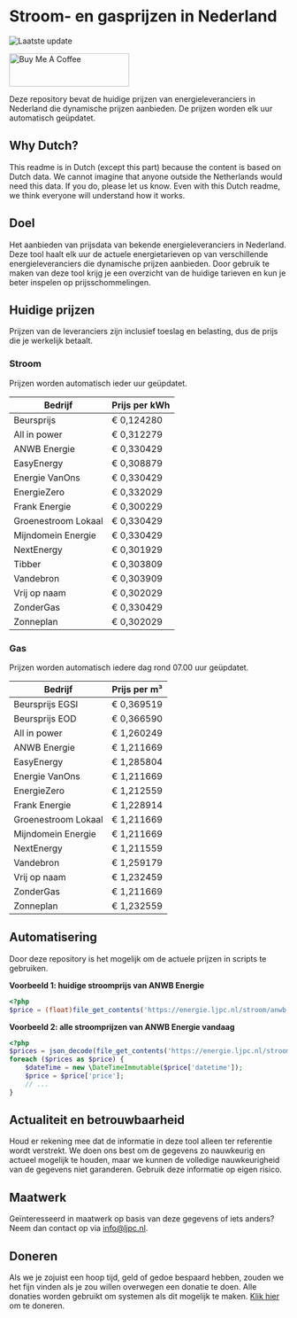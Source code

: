 # Stroom- en gasprijzen in Nederland

![Laatste update](https://img.shields.io/badge/laatste%20update-2024--11--03%2017%3A01%20CET-brightgreen)

<a href="https://www.buymeacoffee.com/Lars-" target="_blank"><img src="https://cdn.buymeacoffee.com/buttons/v2/default-orange.png" alt="Buy Me A Coffee" height="60" style="height: 60px !important;width: 217px !important;" ></a>

Deze repository bevat de huidige prijzen van energieleveranciers in Nederland die dynamische prijzen aanbieden. De prijzen worden elk uur automatisch geüpdatet.

## Why Dutch?

This readme is in Dutch (except this part) because the content is based on Dutch data. We cannot imagine that anyone outside the Netherlands would need this data. If you do, please let us know. Even with this Dutch readme, we think
everyone will understand how it works.

## Doel

Het aanbieden van prijsdata van bekende energieleveranciers in Nederland. Deze tool haalt elk uur de actuele energietarieven op van verschillende energieleveranciers die dynamische prijzen aanbieden. Door gebruik te maken van deze tool
krijg je een overzicht van de huidige tarieven en kun je beter inspelen op prijsschommelingen.

## Huidige prijzen

Prijzen van de leveranciers zijn inclusief toeslag en belasting, dus de prijs die je werkelijk betaalt.

### Stroom

Prijzen worden automatisch ieder uur geüpdatet.

 Bedrijf | Prijs per kWh 
---------|---------------
Beursprijs | € 0,124280
All in power | € 0,312279
ANWB Energie | € 0,330429
EasyEnergy | € 0,308879
Energie VanOns | € 0,330429
EnergieZero | € 0,332029
Frank Energie | € 0,300229
Groenestroom Lokaal | € 0,330429
Mijndomein Energie | € 0,330429
NextEnergy | € 0,301929
Tibber | € 0,303809
Vandebron | € 0,303909
Vrij op naam | € 0,302029
ZonderGas | € 0,330429
Zonneplan | € 0,302029


### Gas

Prijzen worden automatisch iedere dag rond 07.00 uur geüpdatet.

 Bedrijf | Prijs per m³ 
---------|--------------
Beursprijs EGSI | € 0,369519
Beursprijs EOD | € 0,366590
All in power | € 1,260249
ANWB Energie | € 1,211669
EasyEnergy | € 1,285804
Energie VanOns | € 1,211669
EnergieZero | € 1,212559
Frank Energie | € 1,228914
Groenestroom Lokaal | € 1,211669
Mijndomein Energie | € 1,211669
NextEnergy | € 1,211559
Vandebron | € 1,259179
Vrij op naam | € 1,232459
ZonderGas | € 1,211669
Zonneplan | € 1,232559


## Automatisering

Door deze repository is het mogelijk om de actuele prijzen in scripts te gebruiken.

**Voorbeeld 1: huidige stroomprijs van ANWB Energie**

```php
<?php
$price = (float)file_get_contents('https://energie.ljpc.nl/stroom/anwb-energie-nu.txt');

```

**Voorbeeld 2: alle stroomprijzen van ANWB Energie vandaag**

```php
<?php
$prices = json_decode(file_get_contents('https://energie.ljpc.nl/stroom/all-in-power-vandaag.json'),true);
foreach ($prices as $price) {
    $dateTime = new \DateTimeImmutable($price['datetime']);
    $price = $price['price'];
    // ...
}
```

## Actualiteit en betrouwbaarheid

Houd er rekening mee dat de informatie in deze tool alleen ter referentie wordt verstrekt. We doen ons best om de gegevens zo nauwkeurig en actueel mogelijk te houden, maar we kunnen de volledige nauwkeurigheid van de gegevens niet
garanderen. Gebruik deze informatie op eigen risico.

## Maatwerk

Geïnteresseerd in maatwerk op basis van deze gegevens of iets anders? Neem dan contact op
via [info@ljpc.nl](mailto:info@ljpc.nl?subject=Energie%20prijzen).

## Doneren

Als we je zojuist een hoop tijd, geld of gedoe bespaard hebben, zouden we het fijn vinden als je zou willen overwegen een
donatie te doen. Alle donaties worden gebruikt om systemen als dit mogelijk te
maken. [Klik hier](https://www.buymeacoffee.com/Lars-) om te doneren.
